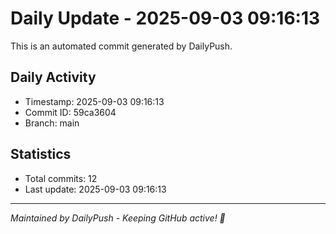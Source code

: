 # Daily Update - 2025-09-03 09:16:13

This is an automated commit generated by DailyPush.

## Daily Activity
- Timestamp: 2025-09-03 09:16:13
- Commit ID: 59ca3604
- Branch: main

## Statistics
- Total commits: 12
- Last update: 2025-09-03 09:16:13

---
*Maintained by DailyPush - Keeping GitHub active! 🚀*
